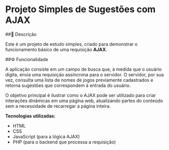 # Projeto Simples de Sugestões com AJAX

##📃 Descrição

Este é um projeto de estudo simples, criado para demonstrar o funcionamento básico de uma requisição **AJAX**.

##⚙️ Funcionalidade

A aplicação consiste em um campo de busca que, à medida que o usuário digita, envia uma requisição assíncrona para o servidor. O servidor, por sua vez, consulta uma lista de nomes de jogos previamente cadastrados e retorna sugestões que correspondem à entrada do usuário.

O objetivo principal é ilustrar como o AJAX pode ser utilizado para criar interações dinâmicas em uma página web, atualizando partes do conteúdo sem a necessidade de recarregar a página inteira.

**Tecnologias utilizadas:**
* HTML
* CSS
* JavaScript (para a lógica AJAX)
* PHP (para o backend que processa a requisição)
